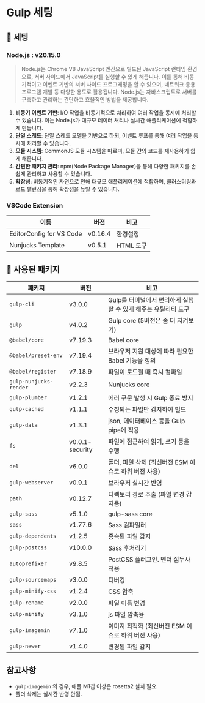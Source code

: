 # Gulp 세팅

## 🤔 세팅

### Node.js : v20.15.0

> Node.js는 Chrome V8 JavaScript 엔진으로 빌드된 JavaScript 런타임 환경으로, 서버 사이드에서 JavaScript를 실행할 수 있게 해줍니다. 이를 통해 비동기적이고 이벤트 기반의 서버 사이드 프로그래밍을 할 수 있으며, 네트워크 응용 프로그램 개발 등 다양한 용도로 활용됩니다. Node.js는 자바스크립트로 서버를 구축하고 관리하는 간단하고 효율적인 방법을 제공합니다.

1. **비동기 이벤트 기반**: I/O 작업을 비동기적으로 처리하여 여러 작업을 동시에 처리할 수 있습니다. 이는 Node.js가 대규모 데이터 처리나 실시간 애플리케이션에 적합하게 만듭니다.
1. **단일 스레드**: 단일 스레드 모델을 기반으로 하되, 이벤트 루프를 통해 여러 작업을 동시에 처리할 수 있습니다.
1. **모듈 시스템**: CommonJS 모듈 시스템을 따르며, 모듈 간의 코드를 재사용하기 쉽게 해줍니다.
1. **간편한 패키지 관리**: npm(Node Package Manager)을 통해 다양한 패키지를 손쉽게 관리하고 사용할 수 있습니다.
1. **확장성**: 비동기적인 자연으로 인해 대규모 애플리케이션에 적합하며, 클러스터링과 로드 밸런싱을 통해 확장성을 높일 수 있습니다.

### VSCode Extension

| 이름 | 버전 | 비고 |
|---|---|---|
| EditorConfig for VS Code | v0.16.4 | 환경설정 |
| Nunjucks Template | v0.5.1 | HTML 도구 |

## 🤔 사용된 패키지

| 패키지 | 버전 | 비고 |
|---|---|---|
| `gulp-cli` | v3.0.0 | Gulp를 터미널에서 편리하게 실행할 수 있게 해주는 유틸리티 도구 |
| `gulp` | v4.0.2 | Gulp core (5버전은 좀 더 지켜보기) |
| `@babel/core` | v7.19.3 | Babel core |
| `@babel/preset-env` | v7.19.4 | 브라우저 지원 대상에 따라 필요한 Babel 기능을 정의 |
| `@babel/register` | v7.18.9 | 파일이 로드될 때 즉시 컴파일 |
| `gulp-nunjucks-render` | v2.2.3 | Nunjucks core |
| `gulp-plumber` | v1.2.1 | 에러 구문 발생 시 Gulp 종료 방지 |
| `gulp-cached` | v1.1.1 | 수정되는 파일만 감지하여 빌드 |
| `gulp-data` | v1.3.1 | json, 데이터베이스 등을 Gulp pipe에 적용 |
| `fs` | v0.0.1-security | 파일에 접근하여 읽기, 쓰기 등을 수행 |
| `del` | v6.0.0 | 폴더, 파일 삭제 (최신버전 ESM 이슈로 하위 버전 사용) |
| `gulp-webserver` | v0.9.1 | 브라우저 실시간 반영 |
| `path` | v0.12.7 | 디렉토리 경로 추출 (파일 변경 감지용) |
| `gulp-sass` | v5.1.0 | gulp-sass core |
| `sass` | v1.77.6 | Sass 컴파일러 |
| `gulp-dependents` | v1.2.5| 종속된 파일 감지 |
| `gulp-postcss` | v10.0.0 | Sass 후처리기 |
| `autoprefixer` | v9.8.5 | PostCSS 플러그인. 벤더 접두사 적용 |
| `gulp-sourcemaps` | v3.0.0 | 디버깅 |
| `gulp-minify-css` | v1.2.4 | CSS 압축 |
| `gulp-rename` | v2.0.0 | 파일 이름 변경 |
| `gulp-minify` | v3.1.0 | js 파일 압축용 |
| `gulp-imagemin` | v7.1.0 | 이미지 최적화 (최신버전 ESM 이슈로 하위 버전 사용) |
| `gulp-newer` | v1.4.0 | 변경된 파일 감지 |

## 참고사항

- `gulp-imagemin` 의 경우, 애플 M1칩 이상은 rosetta2 설치 필요.
- 폴더 삭제는 실시간 반영 안됨.
